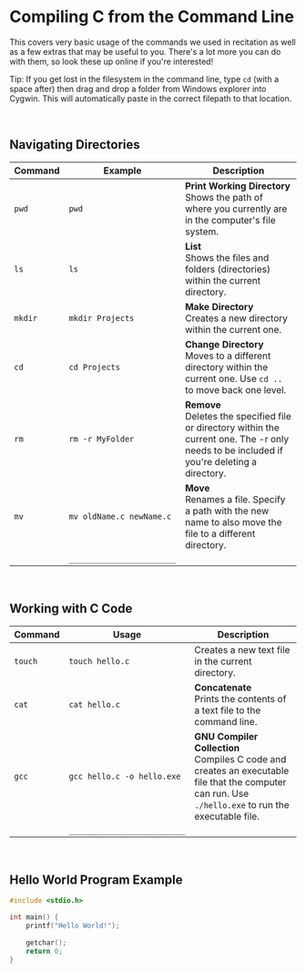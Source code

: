 # Compiling C from the Command Line

This covers very basic usage of the commands we used in recitation as well as a few extras that may be useful to you. There's a lot more you can do with them, so look these up online if you're interested!

Tip: If you get lost in the filesystem in the command line, type `cd` (with a space after) then drag and drop a folder from Windows explorer into Cygwin. This will automatically paste in the correct filepath to that location.


<br>

## Navigating Directories

| Command | Example | Description |
| ------- | ----- | ------- |
| `pwd` | `pwd` | **Print Working Directory** <br> Shows the path of where you currently are in the computer's file system. |
| `ls` | `ls` | **List** <br> Shows the files and folders (directories) within the current directory.  |
| `mkdir` | `mkdir Projects` | **Make Directory** <br> Creates a new directory within the current one. |
| `cd` | `cd Projects` | **Change Directory** <br> Moves to a different directory within the current one. Use `cd ..` to move back one level. |
| `rm` | `rm -r MyFolder` | **Remove** <br> Deletes the specified file or directory within the current one. The -r only needs to be included if you're deleting a directory.  |
| `mv` | `mv oldName.c newName.c` | **Move** <br> Renames a file. Specify a path with the new name to also move the file to a different directory.   |
|  | `_______________________` |  |


<br>

## Working with C Code

| Command | Usage | Description |
| ------- | ----- | ------- |
| `touch` | `touch hello.c` | Creates a new text file in the current directory. |
| `cat` | `cat hello.c` | **Concatenate** <br> Prints the contents of a text file to the command line. |
| `gcc` | `gcc hello.c -o hello.exe` | **GNU Compiler Collection** <br> Compiles C code and creates an executable file that the computer can run. Use `./hello.exe` to run the executable file.  |
|  | `_________________________` |  |


<br>

## Hello World Program Example

```c
#include <stdio.h>

int main() {
	printf("Hello World!");
	
	getchar(); 
	return 0;
}
```